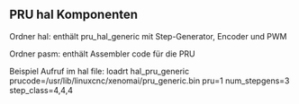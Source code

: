 ## PRU hal Komponenten

Ordner hal: enthält pru_hal_generic mit Step-Generator, Encoder und PWM

Ordner pasm: enthält Assembler code für die PRU

Beispiel Aufruf im hal file: loadrt hal_pru_generic prucode=/usr/lib/linuxcnc/xenomai/pru_generic.bin pru=1 num_stepgens=3 step_class=4,4,4
